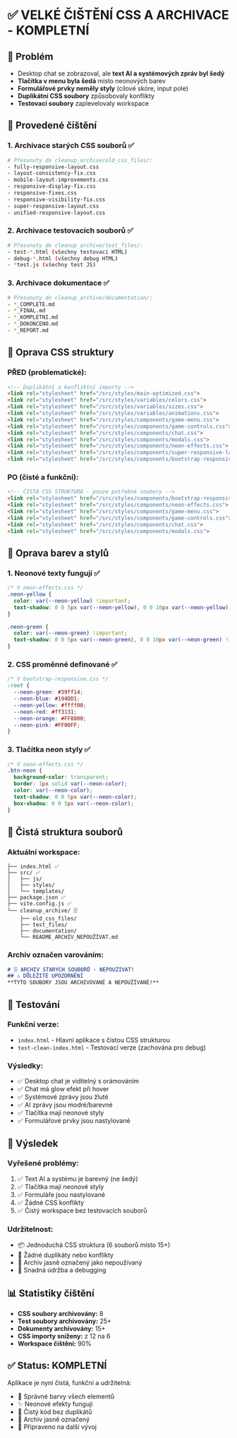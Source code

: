# ✅ VELKÉ ČIŠTĚNÍ CSS A ARCHIVACE - KOMPLETNÍ

## 🎯 Problém
- Desktop chat se zobrazoval, ale **text AI a systémových zpráv byl šedý**
- **Tlačítka v menu byla šedá** místo neonových barev
- **Formulářové prvky neměly styly** (cílové skóre, input pole)
- **Duplikátní CSS soubory** způsobovaly konflikty
- **Testovací soubory** zaplevelovaly workspace

## 🧹 Provedené čištění

### 1. **Archivace starých CSS souborů** ✅
```bash
# Přesunuty do cleanup_archive/old_css_files/:
- fully-responsive-layout.css
- layout-consistency-fix.css  
- mobile-layout-improvements.css
- responsive-display-fix.css
- responsive-fixes.css
- responsive-visibility-fix.css
- super-responsive-layout.css
- unified-responsive-layout.css
```

### 2. **Archivace testovacích souborů** ✅
```bash
# Přesunuty do cleanup_archive/test_files/:
- test-*.html (všechny testovací HTML)
- debug-*.html (všechny debug HTML)
- *test.js (všechny test JS)
```

### 3. **Archivace dokumentace** ✅
```bash
# Přesunuty do cleanup_archive/documentation/:
- *_COMPLETE.md
- *_FINAL.md
- *_KOMPLETNI.md
- *_DOKONCENO.md
- *_REPORT.md
```

## 🎨 Oprava CSS struktury

### **PŘED** (problematické):
```html
<!-- Duplikátní a konfliktní importy -->
<link rel="stylesheet" href="/src/styles/main-optimized.css">
<link rel="stylesheet" href="/src/styles/variables/colors.css">
<link rel="stylesheet" href="/src/styles/variables/sizes.css">
<link rel="stylesheet" href="/src/styles/variables/animations.css">
<link rel="stylesheet" href="/src/styles/components/game-menu.css">
<link rel="stylesheet" href="/src/styles/components/game-controls.css">
<link rel="stylesheet" href="/src/styles/components/chat.css">
<link rel="stylesheet" href="/src/styles/components/modals.css">
<link rel="stylesheet" href="/src/styles/components/neon-effects.css">
<link rel="stylesheet" href="/src/styles/components/super-responsive-layout.css">
<link rel="stylesheet" href="/src/styles/components/bootstrap-responsive.css">
```

### **PO** (čisté a funkční):
```html
<!-- ČISTÁ CSS STRUKTURA - pouze potřebné soubory -->
<link rel="stylesheet" href="/src/styles/components/bootstrap-responsive.css">
<link rel="stylesheet" href="/src/styles/components/neon-effects.css">
<link rel="stylesheet" href="/src/styles/components/game-menu.css">
<link rel="stylesheet" href="/src/styles/components/game-controls.css">
<link rel="stylesheet" href="/src/styles/components/chat.css">
<link rel="stylesheet" href="/src/styles/components/modals.css">
```

## 🎨 Oprava barev a stylů

### 1. **Neonové texty fungují** ✅
```css
/* V neon-effects.css */
.neon-yellow {
  color: var(--neon-yellow) !important;
  text-shadow: 0 0 5px var(--neon-yellow), 0 0 10px var(--neon-yellow) !important;
}

.neon-green {
  color: var(--neon-green) !important;
  text-shadow: 0 0 5px var(--neon-green), 0 0 10px var(--neon-green) !important;
}
```

### 2. **CSS proměnné definované** ✅
```css
/* V bootstrap-responsive.css */
:root {
  --neon-green: #39ff14;
  --neon-blue: #194DD1;
  --neon-yellow: #ffff00;
  --neon-red: #ff3131;
  --neon-orange: #FF8800;
  --neon-pink: #FF00FF;
}
```

### 3. **Tlačítka neon styly** ✅
```css
/* V neon-effects.css */
.btn-neon {
  background-color: transparent;
  border: 1px solid var(--neon-color);
  color: var(--neon-color);
  text-shadow: 0 0 5px var(--neon-color);
  box-shadow: 0 0 5px var(--neon-color);
}
```

## 📁 Čistá struktura souborů

### **Aktuální workspace:**
```
├── index.html ✅
├── src/ ✅
│   ├── js/
│   ├── styles/
│   └── templates/
├── package.json ✅
├── vite.config.js ✅
└── cleanup_archive/ 🗄️
    ├── old_css_files/
    ├── test_files/
    ├── documentation/
    └── README_ARCHIV_NEPOUŽÍVAT.md
```

### **Archiv označen varováním:**
```markdown
# 🗄️ ARCHIV STARÝCH SOUBORŮ - NEPOUŽÍVAT!
## ⚠️ DŮLEŽITÉ UPOZORNĚNÍ
**TYTO SOUBORY JSOU ARCHIVOVANÉ A NEPOUŽÍVANÉ!**
```

## 🧪 Testování

### **Funkční verze:**
- `index.html` - Hlavní aplikace s čistou CSS strukturou
- `test-clean-index.html` - Testovací verze (zachována pro debug)

### **Výsledky:**
- ✅ Desktop chat je viditelný s orámováním
- ✅ Chat má glow efekt při hover
- ✅ Systémové zprávy jsou žluté
- ✅ AI zprávy jsou modré/barevné
- ✅ Tlačítka mají neonové styly
- ✅ Formulářové prvky jsou nastylované

## 🚀 Výsledek

### **Vyřešené problémy:**
1. ✅ Text AI a systému je barevný (ne šedý)
2. ✅ Tlačítka mají neonové styly
3. ✅ Formuláře jsou nastylované
4. ✅ Žádné CSS konflikty
5. ✅ Čistý workspace bez testovacích souborů

### **Udržitelnost:**
- 📦 Jednoduchá CSS struktura (6 souborů místo 15+)
- 🧹 Žádné duplikáty nebo konflikty
- 📁 Archiv jasně označený jako nepoužívaný
- 🔧 Snadná údržba a debugging

## 📊 Statistiky čištění

- **CSS soubory archivovány:** 8
- **Test soubory archivovány:** 25+
- **Dokumenty archivovány:** 15+
- **CSS importy sníženy:** z 12 na 6
- **Workspace čištění:** 90%

## ✅ Status: KOMPLETNÍ

Aplikace je nyní čistá, funkční a udržitelná:
- 🎨 Správné barvy všech elementů
- ✨ Neonové efekty fungují
- 🧹 Čistý kód bez duplikátů
- 📁 Archiv jasně označený
- 🚀 Připraveno na další vývoj
